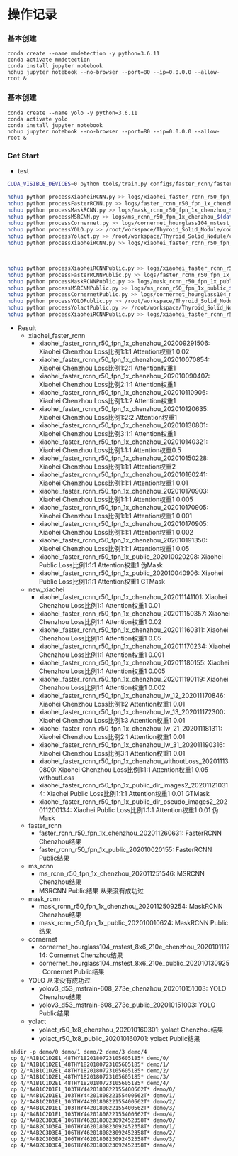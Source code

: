 # 操作记录


### 基本创建

```
conda create --name mmdetection -y python=3.6.11
conda activate mmdetection
conda install jupyter notebook
nohup jupyter notebook --no-browser --port=80 --ip=0.0.0.0 --allow-root &
```

### 基本创建

```
conda create --name yolo -y python=3.6.11
conda activate yolo
conda install jupyter notebook
nohup jupyter notebook --no-browser --port=80 --ip=0.0.0.0 --allow-root &
```

### Get Start

- test

```bash
CUDA_VISIBLE_DEVICES=0 python tools/train.py configs/faster_rcnn/faster_rcnn_r50_fpn_1x_chenzhou.py --work-dir logs/faster_rcnn_r50_fpn_1x_chenzhou/
```



```bash
nohup python processXiaoheiRCNN.py >> logs/xiaohei_faster_rcnn_r50_fpn_1x_chenzhou_$(date +%Y%m%d%H%M).log &
nohup python processFasterRCNN.py >> logs/faster_rcnn_r50_fpn_1x_chenzhou_$(date +%Y%m%d%H%M).log &
nohup python processMaskRCNN.py >> logs/mask_rcnn_r50_fpn_1x_chenzhou_$(date +%Y%m%d%H%M).log &
nohup python processMSRCNN.py >> logs/ms_rcnn_r50_fpn_1x_chenzhou_$(date +%Y%m%d%H%M).log &
nohup python processCornernet.py >> logs/cornernet_hourglass104_mstest_8x6_210e_chenzhou_$(date +%Y%m%d%H%M).log &
nohup python processYOLO.py >> /root/workspace/Thyroid_Solid_Nodule/code/mmdetection/logs/yolov3_d53_mstrain-608_273e_chenzhou_$(date +%Y%m%d%H%M).log &
nohup python processYolact.py >> /root/workspace/Thyroid_Solid_Nodule/code/mmdetection/logs/yolact_r50_1x8_chenzhou_$(date +%Y%m%d%H%M).log &
nohup python processXiaoheiRCNN.py >> logs/xiaohei_faster_rcnn_r50_fpn_1x_chenzhou_withoutLoss_$(date +%Y%m%d%H%M).log &



nohup python processXiaoheiRCNNPublic.py >> logs/xiaohei_faster_rcnn_r50_fpn_1x_public_$(date +%Y%m%d%H%M).log &
nohup python processFasterRCNNPublic.py >> logs/faster_rcnn_r50_fpn_1x_public_$(date +%Y%m%d%H%M).log &
nohup python processMaskRCNNPublic.py >> logs/mask_rcnn_r50_fpn_1x_public_$(date +%Y%m%d%H%M).log &
nohup python processMSRCNNPublic.py >> logs/ms_rcnn_r50_fpn_1x_public_$(date +%Y%m%d%H%M).log &
nohup python processCornernetPublic.py >> logs/cornernet_hourglass104_mstest_8x6_210e_public_$(date +%Y%m%d%H%M).log &
nohup python processYOLOPublic.py >> /root/workspace/Thyroid_Solid_Nodule/code/mmdetection/logs/yolov3_d53_mstrain-608_273e_public_$(date +%Y%m%d%H%M).log &
nohup python processYolactPublic.py >> /root/workspace/Thyroid_Solid_Nodule/code/mmdetection/logs/yolact_r50_1x8_public_$(date +%Y%m%d%H%M).log &
nohup python processXiaoheiRCNNPublic.py >> logs/xiaohei_faster_rcnn_r50_fpn_1x_public_withoutLoss_$(date +%Y%m%d%H%M).log &

```

- Result
    - xiaohei_faster_rcnn
        - xiaohei_faster_rcnn_r50_fpn_1x_chenzhou_202009291506: Xiaohei Chenzhou Loss比例1:1:1 Attention权重1 0.02
        - xiaohei_faster_rcnn_r50_fpn_1x_chenzhou_202010070854: Xiaohei Chenzhou Loss比例1:2:1 Attention权重1
        - xiaohei_faster_rcnn_r50_fpn_1x_chenzhou_202010090407: Xiaohei Chenzhou Loss比例2:1:1 Attention权重1
        - xiaohei_faster_rcnn_r50_fpn_1x_chenzhou_202010110906: Xiaohei Chenzhou Loss比例1:1:2 Attention权重1
        - xiaohei_faster_rcnn_r50_fpn_1x_chenzhou_202010120635: Xiaohei Chenzhou Loss比例1:2:2 Attention权重1
        - xiaohei_faster_rcnn_r50_fpn_1x_chenzhou_202010130801: Xiaohei Chenzhou Loss比例3:1:1 Attention权重1
        - xiaohei_faster_rcnn_r50_fpn_1x_chenzhou_202010140321: Xiaohei Chenzhou Loss比例1:1:1 Attention权重0.5
        - xiaohei_faster_rcnn_r50_fpn_1x_chenzhou_202010150228: Xiaohei Chenzhou Loss比例1:1:1 Attention权重2
        - xiaohei_faster_rcnn_r50_fpn_1x_chenzhou_202010160241: Xiaohei Chenzhou Loss比例1:1:1 Attention权重1 0.01
        - xiaohei_faster_rcnn_r50_fpn_1x_chenzhou_202010170903: Xiaohei Chenzhou Loss比例1:1:1 Attention权重1 0.005
        - xiaohei_faster_rcnn_r50_fpn_1x_chenzhou_202010170905: Xiaohei Chenzhou Loss比例1:1:1 Attention权重1 0.001
        - xiaohei_faster_rcnn_r50_fpn_1x_chenzhou_202010170905: Xiaohei Chenzhou Loss比例1:1:1 Attention权重1 0.002
        - xiaohei_faster_rcnn_r50_fpn_1x_chenzhou_202010191350: Xiaohei Chenzhou Loss比例1:1:1 Attention权重1 0.05
        - xiaohei_faster_rcnn_r50_fpn_1x_public_202010020208: Xiaohei Public Loss比例1:1:1 Attention权重1 伪Mask
        - xiaohei_faster_rcnn_r50_fpn_1x_public_202010040906: Xiaohei Public Loss比例1:1:1 Attention权重1 GTMask
    - new_xiaohei
        - xiaohei_faster_rcnn_r50_fpn_1x_chenzhou_202011141101: Xiaohei Chenzhou Loss比例1:1 Attention权重1 0.01
        - xiaohei_faster_rcnn_r50_fpn_1x_chenzhou_202011150357: Xiaohei Chenzhou Loss比例1:1 Attention权重1 0.02
        - xiaohei_faster_rcnn_r50_fpn_1x_chenzhou_202011160311: Xiaohei Chenzhou Loss比例1:1 Attention权重1 0.05
        - xiaohei_faster_rcnn_r50_fpn_1x_chenzhou_202011170234: Xiaohei Chenzhou Loss比例1:1 Attention权重1 0.001
        - xiaohei_faster_rcnn_r50_fpn_1x_chenzhou_202011180155: Xiaohei Chenzhou Loss比例1:1 Attention权重1 0.005
        - xiaohei_faster_rcnn_r50_fpn_1x_chenzhou_202011190119: Xiaohei Chenzhou Loss比例1:1 Attention权重1 0.002
        - xiaohei_faster_rcnn_r50_fpn_1x_chenzhou_lw_12_202011170846: Xiaohei Chenzhou Loss比例1:2 Attention权重1 0.01
        - xiaohei_faster_rcnn_r50_fpn_1x_chenzhou_lw_13_202011172300: Xiaohei Chenzhou Loss比例1:3 Attention权重1 0.01
        - xiaohei_faster_rcnn_r50_fpn_1x_chenzhou_lw_21_202011181311: Xiaohei Chenzhou Loss比例2:1 Attention权重1 0.01
        - xiaohei_faster_rcnn_r50_fpn_1x_chenzhou_lw_31_202011190316: Xiaohei Chenzhou Loss比例3:1 Attention权重1 0.01
        - xiaohei_faster_rcnn_r50_fpn_1x_chenzhou_withoutLoss_202011130800: Xiaohei Chenzhou Loss比例1:1:1 Attention权重1 0.05 withoutLoss
        - xiaohei_faster_rcnn_r50_fpn_1x_public_dir_images2_202011210314: Xiaohei Public Loss比例1:1:1 Attention权重1 0.01 GTMask
        - xiaohei_faster_rcnn_r50_fpn_1x_public_dir_pseudo_images2_202011200134: Xiaohei Public Loss比例1:1:1 Attention权重1 0.01 伪Mask
    - faster_rcnn
        - faster_rcnn_r50_fpn_1x_chenzhou_202011260631: FasterRCNN Chenzhou结果
        - faster_rcnn_r50_fpn_1x_public_202010020155: FasterRCNN Public结果
    - ms_rcnn
        - ms_rcnn_r50_fpn_1x_chenzhou_202011251546: MSRCNN Chenzhou结果
        - MSRCNN Public结果 从来没有成功过
    - mask_rcnn
        - mask_rcnn_r50_fpn_1x_chenzhou_2020112509254: MaskRCNN Chenzhou结果
        - mask_rcnn_r50_fpn_1x_public_202010010624: MaskRCNN Public结果
    - cornernet
        - cornernet_hourglass104_mstest_8x6_210e_chenzhou_202010111214: Cornernet Chenzhou结果
        - cornernet_hourglass104_mstest_8x6_210e_public_202010130925: Cornernet Public结果
    - YOLO 从来没有成功过
        - yolov3_d53_mstrain-608_273e_chenzhou_202010151003: YOLO Chenzhou结果
        - yolov3_d53_mstrain-608_273e_public_202010151003: YOLO Public结果
    - yolact
        - yolact_r50_1x8_chenzhou_202010160301: yolact Chenzhou结果
        - yolact_r50_1x8_public_202010160701: yolact Public结果
```
 mkdir -p demo/0 demo/1 demo/2 demo/3 demo/4
 cp 0/*A1B1C1D2E1_48THY1820180723105605185* demo/0/
 cp 1/*A1B1C1D2E1_48THY1820180723105605185* demo/1/
 cp 2/*A1B1C1D2E1_48THY1820180723105605185* demo/2/
 cp 3/*A1B1C1D2E1_48THY1820180723105605185* demo/3/
 cp 4/*A1B1C1D2E1_48THY1820180723105605185* demo/4/
 cp 0/*A4B1C2D1E1_103THY4420180822155400562T* demo/0/
 cp 1/*A4B1C2D1E1_103THY4420180822155400562T* demo/1/
 cp 2/*A4B1C2D1E1_103THY4420180822155400562T* demo/2/
 cp 3/*A4B1C2D1E1_103THY4420180822155400562T* demo/3/
 cp 4/*A4B1C2D1E1_103THY4420180822155400562T* demo/4/
 cp 0/*A4B2C3D3E4_106THY4620180823092452358T* demo/0/
 cp 1/*A4B2C3D3E4_106THY4620180823092452358T* demo/1/
 cp 2/*A4B2C3D3E4_106THY4620180823092452358T* demo/2/
 cp 3/*A4B2C3D3E4_106THY4620180823092452358T* demo/3/
 cp 4/*A4B2C3D3E4_106THY4620180823092452358T* demo/4/
```